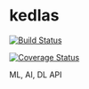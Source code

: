 # kedlas
[![Build Status](https://travis-ci.org/allankiplangat/kedlas.svg?branch=data_preprocessing)](https://travis-ci.org/allankiplangat/kedlas)

[![Coverage Status](https://coveralls.io/repos/github/allankiplangat/kedlas/badge.svg?branch=data_preprocessing)](https://coveralls.io/github/allankiplangat/kedlas?branch=data_preprocessing)

ML, AI, DL API
